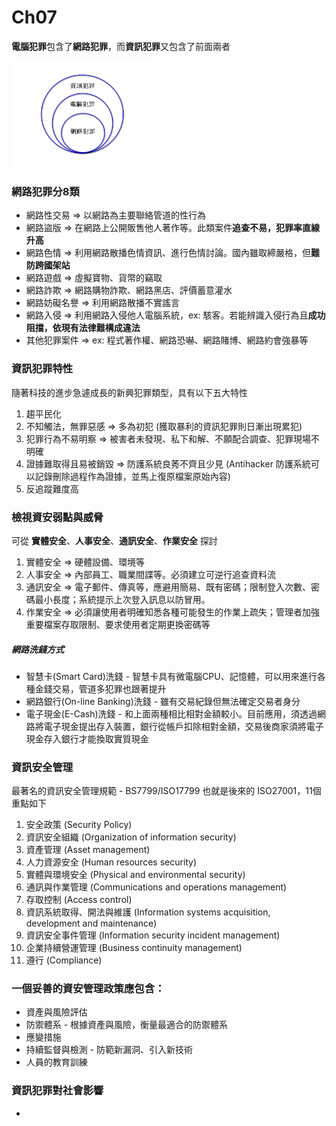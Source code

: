 # Ch07

**電腦犯罪**包含了**網路犯罪**，而**資訊犯罪**又包含了前面兩者

<img src="images\資訊犯罪架構圖.png" width="45%;" />

### 網路犯罪分8類

* 網路性交易 => 以網路為主要聯絡管道的性行為
* 網路盜版 => 在網路上公開販售他人著作等。此類案件**追查不易，犯罪率直線升高**
* 網路色情 => 利用網路散播色情資訊、進行色情討論。國內雖取締嚴格，但**難防跨國架站**
* 網路遊戲 => 虛擬寶物、貨幣的竊取
* 網路詐欺 => 網路購物詐欺、網路黑店、評價蓄意灌水
* 網路妨礙名譽 => 利用網路散播不實謠言
* 網路入侵 => 利用網路入侵他人電腦系統，ex: 駭客。若能辨識入侵行為且**成功阻擋，依現有法律難構成違法**
* 其他犯罪案件 => ex: 程式著作權、網路恐嚇、網路賭博、網路約會強暴等

### 資訊犯罪特性

隨著科技的進步急遽成長的新興犯罪類型，具有以下五大特性

1. 趨平民化
2. 不知觸法，無罪惡感 => 多為初犯 (獲取暴利的資訊犯罪則日漸出現累犯)
3. 犯罪行為不易明察 => 被害者未發現、私下和解、不願配合調查、犯罪現場不明確
4. 證據難取得且易被銷毀 => 防護系統良莠不齊且少見 (Antihacker 防護系統可以記錄刪除過程作為證據，並馬上復原檔案原始內容)
5. 反追蹤難度高

### 檢視資安弱點與威脅

可從 **實體安全**、**人事安全**、**通訊安全**、**作業安全** 探討

1. 實體安全 => 硬體設備、環境等
2. 人事安全 => 內部員工、職業間諜等。必須建立可逆行追查資料流
3. 通訊安全 => 電子郵件、傳真等，應避用簡易、既有密碼；限制登入次數、密碼最小長度；系統提示上次登入訊息以防冒用。
4. 作業安全 => 必須讓使用者明確知悉各種可能發生的作業上疏失；管理者加強重要檔案存取限制、要求使用者定期更換密碼等

##### 網路洗錢方式

* 智慧卡(Smart Card)洗錢 - 智慧卡具有微電腦CPU、記憶體，可以用來進行各種金錢交易，管道多犯罪也跟著提升
* 網路銀行(On-line Banking)洗錢 - 雖有交易紀錄但無法確定交易者身分
* 電子現金(E-Cash)洗錢 - 和上面兩種相比相對金額較小。目前應用，須透過網路將電子現金提出存入裝置，銀行從帳戶扣除相對金額，交易後商家須將電子現金存入銀行才能換取實質現金

### 資訊安全管理

最著名的資訊安全管理規範 - BS7799/ISO17799 也就是後來的 ISO27001，11個重點如下

1. 安全政策 (Security Policy)
2. 資訊安全組織 (Organization of information security)
3. 資產管理 (Asset management)
4. 人力資源安全 (Human resources security)
5. 實體與環境安全 (Physical and environmental security)
6. 通訊與作業管理 (Communications and operations management)
7. 存取控制 (Access control)
8. 資訊系統取得、開法與維護 (Information systems acquisition, development and maintenance)
9. 資訊安全事件管理 (Information security incident management)
10. 企業持續營運管理 (Business continuity management)
11. 遵行 (Compliance)

### 一個妥善的資安管理政策應包含：

* 資產與風險評估
* 防禦體系 - 根據資產與風險，衡量最適合的防禦體系
* 應變措施
* 持續監督與檢測 - 防範新漏洞、引入新技術
* 人員的教育訓練

### 資訊犯罪對社會影響

* 

